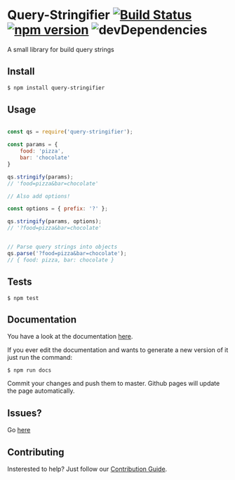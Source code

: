 # Query-Stringifier [![Build Status](https://travis-ci.org/joshghent/query-stringifier.svg?branch=master)](https://travis-ci.org/joshghent/query-stringifier) [![npm version](https://badge.fury.io/js/query-stringifier.svg)](https://badge.fury.io/js/query-stringifier) ![devDependencies](https://david-dm.org/joshghent/query-stringifier.svg)
A small library for build query strings

## Install
``` bash
$ npm install query-stringifier
```

## Usage
```js

const qs = require('query-stringifier');

const params = {
    food: 'pizza',
    bar: 'chocolate'
}

qs.stringify(params);
// 'food=pizza&bar=chocolate'

// Also add options!

const options = { prefix: '?' };

qs.stringify(params, options);
// '?food=pizza&bar=chocolate'


// Parse query strings into objects
qs.parse('?food=pizza&bar=chocolate');
// { food: pizza, bar: chocolate }
```

## Tests

```
$ npm test
```

## Documentation

You have a look at the documentation [here](https://joshghent.github.io/query-stringifier/).

If you ever edit the documentation and wants to generate a new version of it just run the command:

```
$ npm run docs
```

Commit your changes and push them to master. Github pages will update the page automatically.

## Issues?
Go [here](https://github.com/joshghent/query-stringifier/issues)


## Contributing

Insterested to help? Just follow our [Contribution Guide](https://github.com/joshghent/query-stringifier/blob/master/CONTRIBUTING.md).